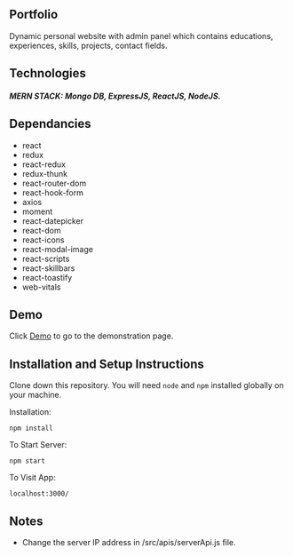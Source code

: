 ## Portfolio

Dynamic personal website with admin panel which contains educations, experiences, skills, projects, contact fields.
## Technologies
##### MERN STACK: Mongo DB, ExpressJS, ReactJS, NodeJS.

## Dependancies
 * react
 * redux
 * react-redux
 * redux-thunk
 * react-router-dom
 * react-hook-form
 * axios
 * moment
 * react-datepicker
 * react-dom
 * react-icons
 * react-modal-image
 * react-scripts
 * react-skillbars
 * react-toastify
 * web-vitals

## Demo
Click [Demo](https://portfolio-laos.herokuapp.com/) to go to the demonstration page.

## Installation and Setup Instructions

Clone down this repository. You will need `node` and `npm` installed globally on your machine.  

Installation:

`npm install`  


To Start Server:

`npm start`  

To Visit App:

`localhost:3000/` 

## Notes
* Change the server IP address in /src/apis/serverApi.js  file.

